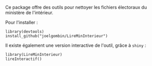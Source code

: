 Ce package offre des outils pour nettoyer les fichiers électoraux du ministère de l'intérieur.

Pour l'installer : 
```
library(devtools)
install_github("joelgombin/LireMinInterieur")
```

Il existe également une version interactive de l'outil, grâce à `shiny` :

```{r}
library(LireMinInterieur)
lireInteractif()
```
